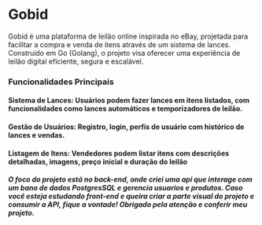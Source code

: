 # Gobid 

Gobid é uma plataforma de leilão online inspirada no eBay, projetada para facilitar a compra e venda de itens através de um sistema de lances. Construído em Go (Golang), o projeto visa oferecer uma experiência de leilão digital eficiente, segura e escalável.

### Funcionalidades Principais

#### Sistema de Lances: Usuários podem fazer lances em itens listados, com funcionalidades como lances automáticos e temporizadores de leilão.
#### Gestão de Usuários: Registro, login, perfis de usuário com histórico de lances e vendas.
#### Listagem de Itens: Vendedores podem listar itens com descrições detalhadas, imagens, preço inicial e duração do leilão
 
##### O foco do projeto está no back-end, onde criei uma api que interage com um bano de dados PostgresSQL e gerencia usuarios e produtos. Caso você esteja estudando front-end e queira criar a parte visual do projeto e consumir a API, fique a vontade! Obrigado pela atenção e conferir meu projeto.
